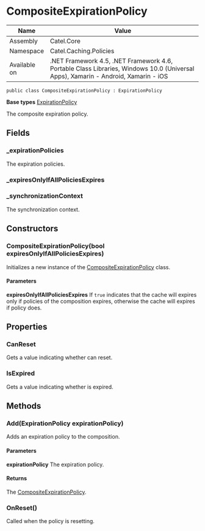 

# CompositeExpirationPolicy

Name|Value
---|---
Assembly|Catel.Core
Namespace|Catel.Caching.Policies
Available on|.NET Framework 4.5, .NET Framework 4.6, Portable Class Libraries, Windows 10.0 (Universal Apps), Xamarin - Android, Xamarin - iOS

```
public class CompositeExpirationPolicy : ExpirationPolicy
```

**Base types**
[ExpirationPolicy](/Catel.Core\Catel\Caching\Policies\ExpirationPolicy.md)


The composite expiration policy.



## Fields

### _expirationPolicies

The expiration policies.



### _expiresOnlyIfAllPoliciesExpires

### _synchronizationContext

The synchronization context.



## Constructors

### CompositeExpirationPolicy(bool expiresOnlyIfAllPoliciesExpires)

Initializes a new instance of the [CompositeExpirationPolicy](#) class.

#### Parameters

**expiresOnlyIfAllPoliciesExpires**
If ```true``` indicates that the cache will expires only if  policies of the composition expires, 
    otherwise the cache will expires if  policy does.



## Properties

### CanReset

Gets a value indicating whether can reset.



### IsExpired

Gets a value indicating whether is expired.



## Methods

### Add(ExpirationPolicy expirationPolicy)

Adds an expiration policy to the composition.

#### Parameters

**expirationPolicy**
The expiration policy.

#### Returns

The [CompositeExpirationPolicy](#).



### OnReset()

Called when the policy is resetting.



